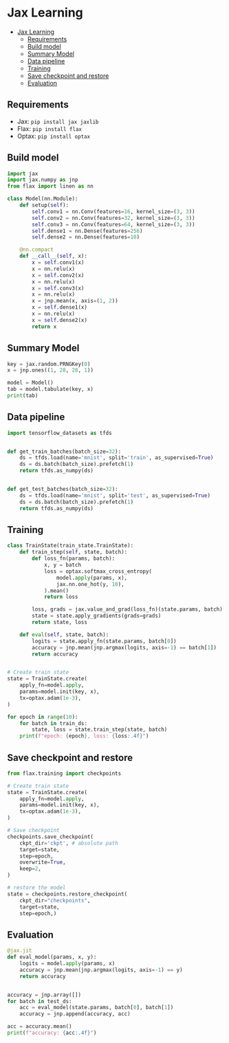 # Jax Learning

- [Jax Learning](#jax-learning)
  - [Requirements](#requirements)
  - [Build model](#build-model)
  - [Summary Model](#summary-model)
  - [Data pipeline](#data-pipeline)
  - [Training](#training)
  - [Save checkpoint and restore](#save-checkpoint-and-restore)
  - [Evaluation](#evaluation)

## Requirements

- Jax: `pip install jax jaxlib`
- Flax: `pip install flax`
- Optax: `pip install optax`

## Build model

```python
import jax
import jax.numpy as jnp
from flax import linen as nn

class Model(nn.Module):
    def setup(self):
        self.conv1 = nn.Conv(features=16, kernel_size=(3, 3))
        self.conv2 = nn.Conv(features=32, kernel_size=(3, 3))
        self.conv3 = nn.Conv(features=64, kernel_size=(3, 3))
        self.dense1 = nn.Dense(features=256)
        self.dense2 = nn.Dense(features=10)

    @nn.compact
    def __call__(self, x):
        x = self.conv1(x)
        x = nn.relu(x)
        x = self.conv2(x)
        x = nn.relu(x)
        x = self.conv3(x)
        x = nn.relu(x)
        x = jnp.mean(x, axis=(1, 2))
        x = self.dense1(x)
        x = nn.relu(x)
        x = self.dense2(x)
        return x
```

## Summary Model

```python
key = jax.random.PRNGKey(0)
x = jnp.ones((1, 28, 28, 1))

model = Model()
tab = model.tabulate(key, x)
print(tab)
```

## Data pipeline

```python
import tensorflow_datasets as tfds


def get_train_batches(batch_size=32):
    ds = tfds.load(name='mnist', split='train', as_supervised=True)
    ds = ds.batch(batch_size).prefetch(1)
    return tfds.as_numpy(ds)


def get_test_batches(batch_size=32):
    ds = tfds.load(name='mnist', split='test', as_supervised=True)
    ds = ds.batch(batch_size).prefetch(1)
    return tfds.as_numpy(ds)
```

## Training

```python
class TrainState(train_state.TrainState):
    def train_step(self, state, batch):
        def loss_fn(params, batch):
            x, y = batch
            loss = optax.softmax_cross_entropy(
                model.apply(params, x),
                jax.nn.one_hot(y, 10),
            ).mean()
            return loss

        loss, grads = jax.value_and_grad(loss_fn)(state.params, batch)
        state = state.apply_gradients(grads=grads)
        return state, loss

    def eval(self, state, batch):
        logits = state.apply_fn(state.params, batch[0])
        accuracy = jnp.mean(jnp.argmax(logits, axis=-1) == batch[1])
        return accuracy


# Create train state
state = TrainState.create(
    apply_fn=model.apply,
    params=model.init(key, x),
    tx=optax.adam(1e-3),
)

for epoch in range(10):
    for batch in train_ds:
        state, loss = state.train_step(state, batch)
    print(f"epoch: {epoch}, loss: {loss:.4f}")
```

## Save checkpoint and restore

```python
from flax.training import checkpoints

# Create train state
state = TrainState.create(
    apply_fn=model.apply,
    params=model.init(key, x),
    tx=optax.adam(1e-3),
)

# Save checkpoint
checkpoints.save_checkpoint(
    ckpt_dir='ckpt', # absolute path
    target=state,
    step=epoch,
    overwrite=True,
    keep=2,
)
```

```python
# restore the model
state = checkpoints.restore_checkpoint(
    ckpt_dir="checkpoints",
    target=state,
    step=epoch,)
```

## Evaluation

```python
@jax.jit
def eval_model(params, x, y):
    logits = model.apply(params, x)
    accuracy = jnp.mean(jnp.argmax(logits, axis=-1) == y)
    return accuracy


accuracy = jnp.array([])
for batch in test_ds:
    acc = eval_model(state.params, batch[0], batch[1])
    accuracy = jnp.append(accuracy, acc)

acc = accuracy.mean()
print(f"accuracy: {acc:.4f}")
```
